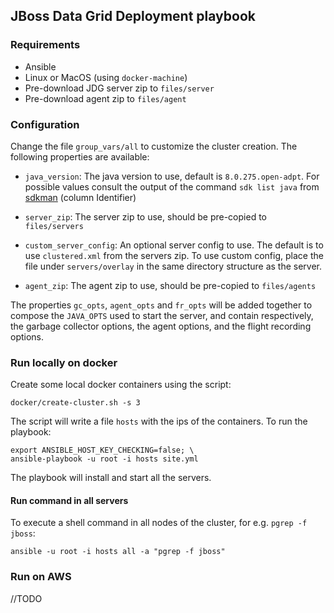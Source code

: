 ## JBoss Data Grid Deployment playbook

### Requirements

* Ansible
* Linux or MacOS (using ```docker-machine```)
* Pre-download JDG server zip to ```files/server```
* Pre-download agent zip to ```files/agent```

### Configuration

Change the file ```group_vars/all``` to customize the cluster creation. The following properties are available:

* ```java_version```: The java version to use, default is ```8.0.275.open-adpt```. For possible values consult the output of the command ```sdk list java``` from [sdkman](https://sdkman.io/) (column Identifier)

* ```server_zip```: The server zip to use, should be pre-copied to ```files/servers```

* ```custom_server_config```: An optional server config to use. The default is to use ```clustered.xml``` from the servers zip. To use custom config, place the file under ```servers/overlay``` in the same directory structure as the server.

* ```agent_zip```: The agent zip to use, should be pre-copied to ```files/agents```
  
The properties ```gc_opts```, ```agent_opts``` and ```fr_opts``` will be added together to compose
the ```JAVA_OPTS``` used to start the server, and contain respectively, the garbage collector options, the agent options, and the flight recording options.

### Run locally on docker

Create some local docker containers using the script: 

    docker/create-cluster.sh -s 3
    
The script will write a file ```hosts``` with the ips of the containers. To run the playbook:

	export ANSIBLE_HOST_KEY_CHECKING=false; \
	ansible-playbook -u root -i hosts site.yml

The playbook will install and start all the servers.

#### Run command in all servers

To execute a shell command in all nodes of the cluster, for e.g. ```pgrep -f jboss```:

    ansible -u root -i hosts all -a "pgrep -f jboss" 
	
### Run on AWS

//TODO
